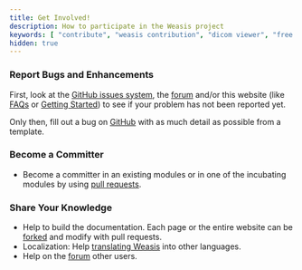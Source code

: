 ```yaml
---
title: Get Involved!
description: How to participate in the Weasis project
keywords: [ "contribute", "weasis contribution", "dicom viewer", "free dicom viewer", "open source dicom viewer", "weasis dicom viewer",  "multi-platform dicom viewer", "dicom", "pacs", "pacs viewer" ]
hidden: true
---
```


### Report Bugs and Enhancements

First, look at the [GitHub issues system](https://github.com/nroduit/Weasis/issues), the [forum](https://groups.google.com/group/dcm4che) and/or this website (like [FAQs](../faq) or [Getting Started](../getting-started)) to see if your problem has not been reported yet.

Only then, fill out a bug on [GitHub](https://github.com/nroduit/Weasis/issues) with as much detail as possible from a template.

### Become a Committer

- Become a committer in an existing modules or in one of the incubating modules by using [pull requests](https://github.com/nroduit/Weasis/pulls).

### Share Your Knowledge

- Help to build the documentation. Each page or the entire website can be [forked](https://github.com/nroduit/nroduit.github.io/fork) and modify with pull requests.
- Localization: Help [translating Weasis](../getting-started/translating) into other languages.
- Help on the [forum](https://groups.google.com/group/dcm4che) other users.
